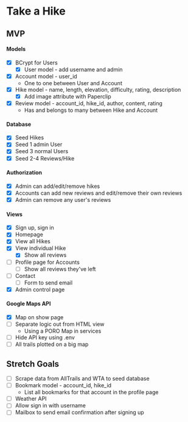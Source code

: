 # Take a Hike

## MVP

#### Models
- [x] BCrypt for Users
  - [x] User model - add username and admin
- [x] Account model - user_id
  * One to one between User and Account
- [x] Hike model - name, length, elevation, difficulty, rating, description
  - [x] Add image attribute with Paperclip
- [x] Review model - account_id, hike_id, author, content, rating
  * Has and belongs to many between Hike and Account

#### Database
- [x] Seed Hikes
- [x] Seed 1 admin User
- [x] Seed 3 normal Users
- [x] Seed 2-4 Reviews/Hike

#### Authorization
- [x] Admin can add/edit/remove hikes
- [x] Accounts can add new reviews and edit/remove their own reviews
- [x] Admin can remove any user's reviews

#### Views
- [x] Sign up, sign in
- [X] Homepage
- [x] View all Hikes
- [x] View individual Hike
  - [x] Show all reviews
- [ ] Profile page for Accounts
  - [ ] Show all reviews they've left
- [ ] Contact
  - [ ] Form to send email
- [x] Admin control page

#### Google Maps API
- [x] Map on show page
- [ ] Separate logic out from HTML view
  * Using a PORO Map in services
- [ ] Hide API key using .env
- [ ] All trails plotted on a big map

## Stretch Goals
- [ ] Scrape data from AllTrails and WTA to seed database
- [ ] Bookmark model - account_id, hike_id
  * List all bookmarks for that account in the profile page
- [ ] Weather API
- [ ] Allow sign in with username
- [ ] Mailbox to send email confirmation after signing up
